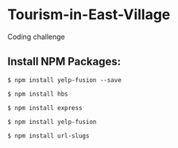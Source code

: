 # Tourism-in-East-Village
Coding challenge

## Install NPM Packages:
```
$ npm install yelp-fusion --save
```

```
$ npm install hbs
```

```
$ npm install express
```

```
$ npm install yelp-fusion
```
```
$ npm install url-slugs
```
